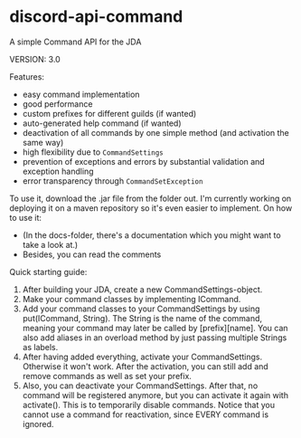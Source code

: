 # discord-api-command
A simple Command API for the JDA

VERSION: 3.0

Features:
- easy command implementation
- good performance
- custom prefixes for different guilds (if wanted)
- auto-generated help command (if wanted)
- deactivation of all commands by one simple method (and activation the same way)
- high flexibility due to `CommandSettings`
- prevention of exceptions and errors by substantial validation and exception handling
- error transparency through `CommandSetException`


To use it, download the .jar file from the folder out. I'm currently working on deploying it on a maven repository so it's even easier to implement.
On how to use it:
- (In the docs-folder, there's a documentation which you might want to take a look at.)
- Besides, you can read the comments

Quick starting guide:

1. After building your JDA, create a new CommandSettings-object.
2. Make your command classes by implementing ICommand.
3. Add your command classes to your CommandSettings by using put(ICommand, String). The String is the name of the command, meaning your command may later be called by [prefix][name]. You can also add aliases in an overload method by just passing multiple Strings as labels.
4. After having added everything, activate your CommandSettings. Otherwise it won't work. After the activation, you can still add and remove commands as well as set your prefix.
5. Also, you can deactivate your CommandSettings. After that, no command will be registered anymore, but you can activate it again with activate(). This is to temporarily disable commands. Notice that you cannot use a command for reactivation, since EVERY command is ignored.
